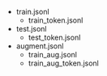 - train.jsonl
    - train_token.jsonl
- test.jsonl
    - test_token.jsonl
- augment.jsonl
    - train_aug.jsonl
    - train_aug_token.jsonl